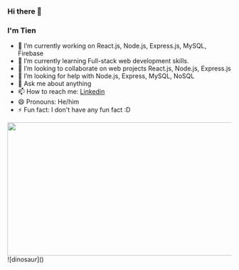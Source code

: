### Hi there 👋


### I'm Tien

- 🔭 I’m currently working on React.js, Node.js, Express.js, MySQL, Firebase
- 🌱 I’m currently learning  Full-stack web development skills.
- 👯 I’m looking to collaborate on web projects React.js, Node.js, Express.js
- 🤔 I’m looking for help with Node.js, Express, MySQL, NoSQL
- 💬 Ask me about anything 
- 📫 How to reach me: [Linkedin](https://www.linkedin.com/in/tien-tran-b328071bb/)
- 😄 Pronouns: He/him
- ⚡ Fun fact: I don't have any fun fact :D

<img src="https://storage.googleapis.com/gweb-uniblog-publish-prod/original_images/Dino_non-birthday_version.gif" width="1000" height="300"/>
![dinosaur]()
